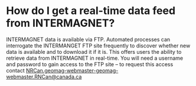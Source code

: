 # How do I get a real-time data feed from INTERMAGNET?

INTERMAGNET data is available via FTP. Automated processes can interrogate the
INTERMANGET FTP site frequently to discover whether new data is available and to
download it if it is. This offers users the ability to retrieve data from
INTERMAGNET in real-time. You will need a username and password to gain access
to the FTP site – to request this access contact
NRCan.geomag-webmaster-geomag-webmaster.RNCan@canada.ca

